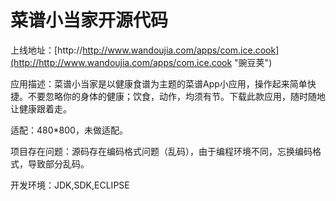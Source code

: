 # 菜谱小当家开源代码 #
上线地址：[http://http://www.wandoujia.com/apps/com.ice.cook](http://http://www.wandoujia.com/apps/com.ice.cook "豌豆荚")

应用描述：菜谱小当家是以健康食谱为主题的菜谱App小应用，操作起来简单快捷。不要忽略你的身体的健康；饮食，动作，均须有节。下载此款应用，随时随地让健康跟着走。

适配：480*800，未做适配。

项目存在问题：源码存在编码格式问题（乱码），由于编程环境不同，忘换编码格式，导致部分乱码。

开发环境：JDK,SDK,ECLIPSE
